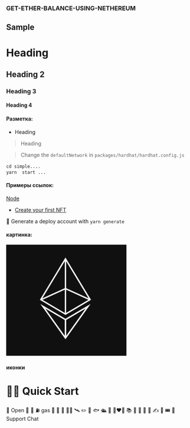 ### GET-ETHER-BALANCE-USING-NETHEREUM

## Sample 

# Heading 
## Heading 2
### Heading 3
#### Heading 4

#### Разметка: 
- Heading 

> Heading

> Change the `defaultNetwork` in `packages/hardhat/hardhat.config.js`
```
cd simple....
yarn  start ...
```

#### Примеры ссылок: 
[Node](https://nodejs.org/dist/latest-v12.x/)  
- [Create your first NFT](https://github.com/austintgriffith/scaffold-eth/tree/simple-nft-example)


🔐 Generate a deploy account with `yarn generate`

#### картинка: 
![nft1](https://github.com/NPavl/GET-ETHER-BALANCE-USING-NETHEREUM/blob/master/%D0%A1%D0%BD%D0%B8%D0%BC%D0%BE%D0%BAsdfs.PNG)

#### иконки 

# 🏃‍♀️ Quick Start
📱 Open  👀  👛  ⛽️  gas   💼
🔑  🔐   👨‍🎤  🛰   ✏️   🎫
🐟   🛳   🔶   👩‍❤️‍👨   📚
📕  📧  🚤  🦍  ✍️  🎲   🎟
💬  Support Chat

